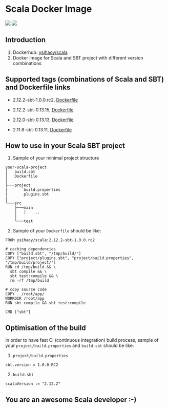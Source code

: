 # Scala Docker Image

[![](https://images.microbadger.com/badges/image/ysihaoy/scala.svg)](http://microbadger.com/images/ysihaoy/scala "Get your own image badge on microbadger.com")
[![](https://images.microbadger.com/badges/version/ysihaoy/scala.svg)](http://microbadger.com/images/ysihaoy/scala "Get your own version badge on microbadger.com")

## Introduction
1. Dockerhub: [ysihaoy/scala](https://hub.docker.com/r/ysihaoy/scala/)
2. Docker image for Scala and SBT project with different version combinations

## Supported tags (combinations of Scala and SBT) and Dockerfile links
* 2.12.2-sbt-1.0.0.rc2, [Dockerfile](https://github.com/ysihaoy/docker-scala/blob/2.12.2-sbt-1.0.0.rc2/Dockerfile)

* 2.12.2-sbt-0.13.15, [Dockerfile](https://github.com/ysihaoy/docker-scala/blob/2.12.2-sbt-0.13.15/Dockerfile)

* 2.12.0-sbt-0.13.13, [Dockerfile](https://github.com/ysihaoy/docker-scala/blob/2.12.0-sbt-0.13.13/Dockerfile)

* 2.11.8-sbt-0.13.11, [Dockerfile](https://github.com/ysihaoy/docker-scala/blob/2.11.8-sbt-0.13.11/Dockerfile)

## How to use in your Scala SBT project
1. Sample of your minimal project structure

  ```
  your-scala-project
  │   build.sbt
  │   Dockerfile
  │
  ├───project
  |       build.properties
  |       plugins.sbt
  |
  └───src
      ├───main
      │   │   ...
      │
      └───test
  ```

2. Sample of your `Dockerfile` should be like:

  ```
  FROM ysihaoy/scala:2.12.2-sbt-1.0.0.rc2

  # caching dependencies
  COPY ["build.sbt", "/tmp/build/"]
  COPY ["project/plugins.sbt", "project/build.properties", "/tmp/build/project/"]
  RUN cd /tmp/build && \
    sbt compile && \
    sbt test:compile && \
    rm -rf /tmp/build

  # copy source code
  COPY . /root/app/
  WORKDIR /root/app
  RUN sbt compile && sbt test:compile

  CMD ["sbt"]
  ```

## Optimisation of the build
In order to have fast CI (continuous integration) build process, sample of your `project/build.properties` and `build.sbt` should be like:

1. `project/build.properties`
  ```
  sbt.version = 1.0.0-RC2
  ```

2. `build.sbt`
  ```
  scalaVersion := "2.12.2"
  ```

## You are an awesome Scala developer :-)
